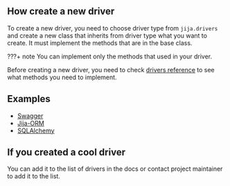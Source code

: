 ## How create a new driver
To create a new driver, you need to choose driver type from `jija.drivers` 
    and create a new class that inherits from driver type what you want to create.
It must implement the methods that are in the base class.

???+ note 
    You can implement only the methods that used in your driver.

Before creating a new driver, you need to check [drivers reference](/reference/drivers/) 
    to see what methods you need to implement.

## Examples
* [Swagger](https://gitlab.com/by_dezz/jija/-/tree/master/jija/contrib/swagger)
* [Jija-ORM](https://gitlab.com/by_dezz/jija/-/tree/master/jija/contrib/jija_orm)
* [SQLAlchemy](https://gitlab.com/by_dezz/jija-sqlalchemy/-/tree/master/jija_sqlalchemy)


## If you created a cool driver
You can add it to the list of drivers in the docs or contact project maintainer to add it to the list.